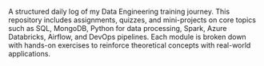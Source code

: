 A structured daily log of my Data Engineering training journey. This repository includes assignments, quizzes, and mini-projects on core topics such as SQL, MongoDB, Python for data processing, Spark, Azure Databricks, Airflow, and DevOps pipelines. Each module is broken down with hands-on exercises to reinforce theoretical concepts with real-world applications.

